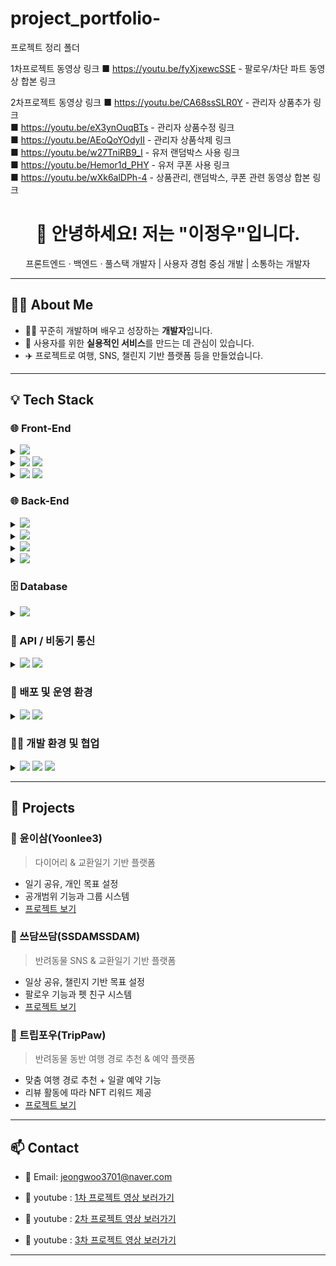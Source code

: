 # project_portfolio-
프로젝트 정리 폴더 

1차프로젝트 동영상 링크
■ https://youtu.be/fyXjxewcSSE - 팔로우/차단 파트 동영상 합본 링크

2차프로젝트 동영상 링크
■ https://youtu.be/CA68ssSLR0Y - 관리자 상품추가 링크 <br />
■ https://youtu.be/eX3ynOuqBTs - 관리자 상품수정 링크 <br />
■ https://youtu.be/AEoQoYOdyII - 관리자 상품삭제 링크 <br />
■ https://youtu.be/w27TniRB9_I - 유저 랜덤박스 사용 링크  <br />
■ https://youtu.be/Hemor1d_PHY - 유저 쿠폰 사용 링크  <br /> 
■ https://youtu.be/wXk6alDPh-4 - 상품관리, 랜덤박스, 쿠폰 관련 동영상 합본 링크



<h1 align="center">👋 안녕하세요! 저는 "이정우"입니다.</h1>
<p align="center">프론트엔드 · 백엔드 · 풀스택 개발자 | 사용자 경험 중심 개발 | 소통하는 개발자</p>

---

## 🧑‍💻 About Me
- 👨‍💻 꾸준히 개발하며 배우고 성장하는 **개발자**입니다.
- 🐾 사용자를 위한 **실용적인 서비스**를 만드는 데 관심이 있습니다.
- ✈️ 프로젝트로 여행, SNS, 챌린지 기반 플랫폼 등을 만들었습니다.

---

## 💡 Tech Stack

### 🌐 Front-End
<details>
  <summary><img src="https://img.shields.io/badge/React-61DAFB?style=for-the-badge&logo=react&logoColor=black" /></summary>
  • <Strong>컴포넌트 기반 설계</Strong>: React를 활용한 UI 컴포넌트 구조 설계 및 재사용 가능한 구성 구현<br/>
  • <Strong>상태 관리</Strong>: useState, useEffect, useReducer, useContext 과 같은 Hook을 활용한 효율적인 상태 관리 구현<br/>
  • <Strong>데이터 흐름 제어</Strong>: props와 state에 대한 이해를 바탕으로 예측 가능한 상태 흐름을 구성하여 안정적인 애플리케이션 구현<br/>
  • <Strong>API 통신 처리</Strong>: Axios 및 Fetch를 활용한 백엔드 API와의 비동기 통신 구현<br/>
  • <Strong>SPA 라우팅 구성</Strong>: React Router를 활용하여 끊김 없는 페이지 전환 경험 제공<br/>
  • <Strong>스타일링 구현</Strong>: Styled-components와 Ant Design을 활용하여 사용자 친화적인 UI 구성<br/>
  • <Strong>서버 사이드 렌더링</Strong>: Next.js 기반 SSR 방식 도입으로 초기 로딩 속도 개선 및 SEO 고려<br/>
  • <Strong>전역 상태 관리</Strong>: Redux 및 Redux-Saga를 통한 전역 상태 관리와 비동기 로직 처리 구현<br/>
  • <Strong>Form 유효성 검증</Strong>: 사용자 입력 처리 및 폼 검증 로직 구현으로 데이터 신뢰성 확보
</details>
<details>
  <summary><img src="https://img.shields.io/badge/JavaScript-F7DF1E?style=for-the-badge&logo=javascript&logoColor=black" /> <img src="https://img.shields.io/badge/jQuery-0769AD?style=for-the-badge&logo=jquery&logoColor=white" /></summary>
   • <Strong>유효성 검사 구현</Strong>: 정규식을 활용하여 사용자 입력값에 대한 검증 로직 구성<br/>
   • <Strong>비동기 통신 처리</Strong>: Ajax를 활용하여 아이디 중복 검사 및 실시간 검색 기능 구현<br/>
   • <Strong>데이터 포맷 처리</Strong>: JSON, XML 형태의 데이터를 파싱하여 필요한 정보 추출 및 활용 가능<br/>
   • <Strong>지도 위치 공유 기능 구현</Strong>: Kakao Map API를 활용하여 글쓰기 기능에 위치 공유 기능 추가
</details>
<details>
  <summary><img src="https://img.shields.io/badge/HTML5-E34F26?style=for-the-badge&logo=html5&logoColor=white" /> <img src="https://img.shields.io/badge/CSS3-1572B6?style=for-the-badge&logo=css3&logoColor=white" /></summary>
  • <Strong>웹 표준·접근성 준수</Strong>: Validator를 활용하여 웹 표준과 웹 접근성을 고려한 Dairy 프로젝트 구현<br/>
  • <Strong>UI 프레임워크 활용</Strong>: Bootstrap을 사용하여 CSS/JS 공통 모듈 기반으로 반응형 웹 UI 구성<br/>
  • <Strong>웹 퍼블리싱 역량</Strong>: HTML과 CSS의 구조에 대한 기본 이해를 바탕으로 레이아웃 수정 및 스타일 조정 가능
</details>


### 🌐 Back-End
<details>
  <summary><img src="https://img.shields.io/badge/Java-007396?style=for-the-badge&logo=openjdk&logoColor=white" /></summary>
   • <Strong>실제 서비스 운영을 위한 개발환경 구축</Strong>: JDK 및 Eclipse IDE를 활용해 효율적인 빌드·배포 환경을 구성하고 문제 발생 시 직접 관리<br/>
   • <Strong>OOP 기반의 유저/예약 기능 설계</Strong>: 클래스 분리와 책임 중심 구조로 회원·예약 기능을 안정적으로 구현하며 유지보수 용이성 확보<br/>
   • <Strong>오버라이딩/오버로딩을 통한 유연한 기능 확장</Strong>: 다양한 사용자 동작에 맞춰 동적 메서드 처리로 서비스 흐름 제어 및 코드 가독성 향상<br/>
   • <Strong>접근 제한자를 통한 보안 중심 설계</Strong>: 사용자 민감 정보 보호를 위한 private/protected 기반 필드 설계 및 인증 처리 적용<br/>
   • <Strong>추상화 구조 설계로 도메인 확장 용이</Strong>: 사용자·결제 등 도메인에 인터페이스 적용하여 확장 가능한 비즈니스 로직 구성<br/>
   • <Strong>페이징 구현을 통한 사용자 중심 UI 개선</Strong>: 게시판 및 목록 페이지 출력 시 Java Math API 기반 페이징 로직으로 UX 향상<br/>
   • <Strong>Java API 활용을 통한 기능 완성도 확보</Strong>: Naver 이메일, Kakao 소셜 로그인, 예약시간 제어 등 실무 API 연동 및 에러 대응<br/>
   • <Strong>Collections 활용으로 대량 데이터 처리 최적화</Strong>: 회원·예약·결제 데이터에 대해 List, Map 기반 효율적 처리 및 조건별 출력 구현<br/>
   • <Strong>스레드 기반 동시성 이해 및 트랜잭션 설계</Strong>: 결제 로직에 대한 상태 동기화 구조 설계로 중복 처리 방지 및 데이터 무결성 확보<br/>
   • <Strong>네트워크 프로그래밍으로 외부 API 안정 연동</Strong>: Kakao, 아임포트 등 다양한 API와의 통신 오류에 대한 예외처리 및 응답 흐름 구성
</details>
<details>
  <summary><img src="https://img.shields.io/badge/Spring-6DB33F?style=for-the-badge&logo=spring&logoColor=white" /></summary>
  • <Strong>프로젝트 환경 구성</Strong>: Spring 프레임워크 기반 프로젝트 환경 설정 및 초기 세팅을 효율적으로 수행<br/>
  • <Strong>핵심 모듈 활용</Strong>: AOP, Transaction, Task Scheduler 등을 활용한 기능 개발 경험 보유<br/>
  • <Strong>IoC/DI 구성</Strong>: Bean 설정·관리를 통한 유연한 구조 설계 가능<br/>
  • <Strong>어노테이션 기반 개발</Strong>: @Controller, @Service, @Repository 기반의 게시판, 회원 관리, 사진파일 업로드 기능 구현 경험<br/>
  • <Strong>데이터 연동</Strong>: Spring MyBatis와 MySQL 연동 및 Mapper 인터페이스 작성, SQL 쿼리 최적화를 통한 예약·결제 기능 개발<br/>
  • <Strong>ORM 매핑</Strong>: Spring JPA를 활용한 ORM 매핑과 도메인 중심 설계로 객체지향적 데이터 모델 구현 가능<br/>
  • <Strong>트랜잭션 처리</Strong>: Transaction 관리를 통한 데이터 무결성 확보 및 안정적인 예약·결제 로직 구현<br/>
  • <Strong>보안 처리</Strong>: Spring Security를 활용한 로그인 인증 및 권한 인가 기능 구현<br/>
  • <Strong>접근 제어</Strong>: 사용자 등급별 권한 관리 및 접근 제어 설정으로 관리자 지정, 로그인 유저 글쓰기 기능 구현
</details>
<details>
  <summary><img src="https://img.shields.io/badge/Python-3776AB?style=for-the-badge&logo=python&logoColor=white" /></summary>
  • <Strong>기본 문법 숙련</Strong>: 변수, 조건문, 반복문, 함수, 클래스 등 Python의 기본 문법과 OOP(Object Oriented Programming) 이해<br/>
  • <Strong>파일 입출력 및 예외 처리</Strong>: 다양한 파일 형식(txt, csv 등) 처리 및 예외 상황에 대한 처리<br/>
  • <Strong>웹 크롤링 경험</Strong>: requests, BeautifulSoup을 활용한 HTML 파싱 및 데이터 수집 자동화구현
</details>
<details>
  <summary><img src="https://img.shields.io/badge/JSP-007396?style=for-the-badge&logo=java&logoColor=white" /></summary>
  • <Strong>웹 서버 환경 구성</Strong>: JDK 및 Tomcat 기반 JSP 개발 환경 구축 및 디버깅 경험<br/>
  • <Strong>디자인 패턴 활용</Strong>: MVC1, MVC2 모델을 적용한 유저·글·예약·결제 기능 구현<br/>
  • <Strong>Front Controller 패턴 적용</Strong>: 회원가입, 로그인, 게시판, 예약, 결제 CRUD 기능 구성<br/>
  • <Strong>세션 관리</Strong>: 로그인 유지 및 사용자 상태 유지를 위한 Session 활용<br/>
  • <Strong>View-Logic 분리</Strong>: EL, JSTL을 활용하여 JSP에서 Java 코드와 화면을 명확히 분리
</details>

### 🗄️ Database
<details>
  <summary><img src="https://img.shields.io/badge/MySQL-4479A1?style=for-the-badge&logo=mysql&logoColor=white" /></summary>
  • <Strong>MySQL 서버 구축</Strong>: DB 시스템의 설치, 설정, 관리 등 운영 전반에 능숙<br/>
  • <Strong>데이터 모델링 설계</Strong>: ERD에 대한 이해를 바탕으로 효율적인 데이터 구조 설계 및 구현<br/>
  • <Strong>관계형 데이터베이스 구성</Strong>: 기본키(PK), 외래키(FK)를 활용한 무결성 유지 및 테이블 간 관계 정의 가능<br/>
  • <Strong>테이블 설계 최적화</Strong>: CRUD 기능에 적합한 데이터 타입 선정 및 스키마 설계 가능<br/>
  • <Strong>DDL/DML 활용</Strong>: 데이터 정의어 및 조작어에 대한 이해를 바탕으로 효율적인 DB 작업 수행<br/>
  • <Strong>고급 SQL 쿼리</Strong>: Subquery 및 Join을 활용하여 일괄 예약/결제 등 복잡한 데이터 조회 쿼리 작성<br/>
  • <Strong>트랜잭션 처리 적용</Strong>: 예약 생성·상태 변경·삭제, 결제 등록·상태 변경·삭제 등의 기능에 트랜잭션을 적용하여 데이터 무결성 유지<br/>
  • <Strong>SQL 테스트 및 검증</Strong>: 쿼리 실행을 통해 설계된 DB와 비즈니스 로직 간의 연동 검증 및 예외 사전 발견 가능
</details>

### 🔌 API / 비동기 통신
<details>
  <summary><img src="https://img.shields.io/badge/REST%20API-000000?style=for-the-badge&logo=flask&logoColor=white" /> <img src="https://img.shields.io/badge/Axios-5A29E4?style=for-the-badge&logo=axios&logoColor=white" /></summary>
  • <Strong>RESTful API 설계 및 프론트엔드(React, JSP 등)와의 연동 구현 가능</Strong><br/>
  • <Strong>공공 데이터(Open API) 활용 프로젝트 수행 및 데이터 연동 처리</Strong>: 1차 프로젝트 Kakao Login, Naver Mail API / 2차 프로젝트 Kakao Map API / 3차 프로젝트 Iamport 결제 API 적용<br/>
  • <Strong>Axios 기반 비동기 통신 구현</Strong>: 프로젝트에서 백엔드 API와의 통신 시 에러 핸들링 및 사용자 친화적 오류 메시지 제공<br/>
  • <Strong>JWT 인증/인가 처리</Strong>: Spring Boot + Spring Security를 활용한 JWT 기반 인증 체계 구축으로 1차 프로젝트 유저 로그인 기능 구현
</details>

### 🚀 배포 및 운영 환경
<details>
  <summary><img src="https://img.shields.io/badge/AWS-232F3E?style=for-the-badge&logo=amazonaws&logoColor=white" /> <img src="https://img.shields.io/badge/Tomcat-F8DC75?style=for-the-badge&logo=apachetomcat&logoColor=black" /></summary>
  • <Strong>클라우드 배포 경험</Strong>: AWS EC2, S3를 활용한 서버 및 프론트엔드 배포 경험 보유<br/>
  • <Strong>배포 환경 구성</Strong>: Nginx를 활용한 정적 파일 서빙 및 리버스 프록시 설정을 통한 안정적인 운영 환경 구축<br/>
  • <Strong>CI/CD 구성 경험</Strong>: GitHub Actions를 활용한 자동 빌드·배포 파이프라인 구성<br/>
  • <Strong>환경 변수 관리</Strong>: .env 파일 및 환경별 변수 설정을 통해 보안성 강화 및 유지보수성 향상
</details>

### 👨‍💻 개발 환경 및 협업
<details>
  <summary><img src="https://img.shields.io/badge/Git-F05032?style=for-the-badge&logo=git&logoColor=white" /> <img src="https://img.shields.io/badge/GitHub-181717?style=for-the-badge&logo=github&logoColor=white" /> <img src="https://img.shields.io/badge/Notion-000000?style=for-the-badge&logo=notion&logoColor=white" /></summary>
  • <Strong>개발 환경 세팅</Strong>: VSCode 기반 개발환경 구성 및 ESLint, Prettier 적용을 통한 코드 스타일 일관성 유지<br/>
  • <Strong>버전 관리 협업</Strong>: Git을 활용한 협업 및 Git Flow 브랜치 전략을 통한 체계적인 코드 관리 실무 경험<br/>
  • <Strong>협업 도구 활용</Strong>: Notion, Google Sheets 등 다양한 협업 도구를 활용하여 팀 간 소통 및 업무 생산성 향상
</details>

---

## 📁 Projects

### 📅 윤이삼(Yoonlee3)
> 다이어리 & 교환일기 기반 플랫폼

- 일기 공유, 개인 목표 설정
- 공개범위 기능과 그룹 시스템
- [프로젝트 보기](https://github.com/jeongwoo76/TeamProject-yoonlee3)

### 📓 쓰담쓰담(SSDAMSSDAM)
> 반려동물 SNS & 교환일기 기반 플랫폼

- 일상 공유, 챌린지 기반 목표 설정
- 팔로우 기능과 펫 친구 시스템
- [프로젝트 보기](https://github.com/jeongwoo76/TeamProject-SSDAM)

### 🐶 트립포우(TripPaw)
> 반려동물 동반 여행 경로 추천 & 예약 플랫폼

- 맞춤 여행 경로 추천 + 일괄 예약 기능
- 리뷰 활동에 따라 NFT 리워드 제공
- [프로젝트 보기](https://github.com/jeongwoo76/TeamProject-TripPaw)

---

## 📫 Contact
- 📧 Email: jeongwoo3701@naver.com

- 🎥 youtube : [1차 프로젝트 영상 보러가기](https://youtu.be/fyXjxewcSSE)
- 🎥 youtube : [2차 프로젝트 영상 보러가기](https://youtu.be/wXk6alDPh-4)
- 🎥 youtube : [3차 프로젝트 영상 보러가기](https://youtu.be/i2rlSeZK0rM)

---

